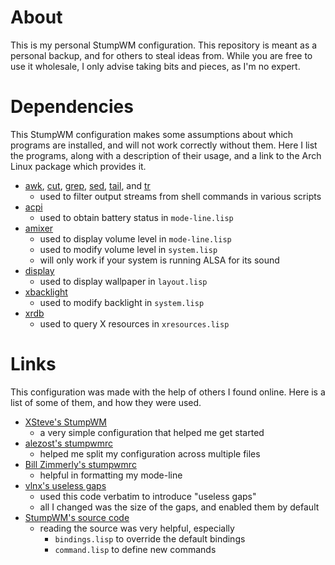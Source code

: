 # About

This is my personal StumpWM configuration. This repository is meant as a
personal backup, and for others to steal ideas from. While you are free to use
it wholesale, I only advise taking bits and pieces, as I'm no expert.


# Dependencies

This StumpWM configuration makes some assumptions about which programs are
installed, and will not work correctly without them. Here I list the programs,
along with a description of their usage, and a link to the Arch Linux package
which provides it.

- [awk](https://www.archlinux.org/packages/core/x86_64/gawk/),
  [cut](https://www.archlinux.org/packages/core/x86_64/coreutils/),
  [grep](https://www.archlinux.org/packages/core/x86_64/grep/),
  [sed](https://www.archlinux.org/packages/core/x86_64/sed/),
  [tail](https://www.archlinux.org/packages/core/x86_64/coreutils/),
  and
  [tr](https://www.archlinux.org/packages/core/x86_64/coreutils/)
    - used to filter output streams from shell commands in various scripts
- [acpi](https://www.archlinux.org/packages/community/x86_64/acpi/)
    - used to obtain battery status in `mode-line.lisp`
- [amixer](https://www.archlinux.org/packages/extra/x86_64/alsa-utils/)
    - used to display volume level in `mode-line.lisp`
    - used to modify volume level in `system.lisp`
    - will only work if your system is running ALSA for its sound
- [display](https://www.archlinux.org/packages/extra/x86_64/display/)
    - used to display wallpaper in `layout.lisp`
- [xbacklight](https://www.archlinux.org/packages/extra/x86_64/xorg-xbacklight/)
    - used to modify backlight in `system.lisp`
- [xrdb](https://www.archlinux.org/packages/core/x86_64/coreutils/)
    - used to query X resources in `xresources.lisp`


# Links

This configuration was made with the help of others I found online. Here is a
list of some of them, and how they were used.

- [XSteve's StumpWM](http://www.xsteve.at/prg/stumpwm/)
    - a very simple configuration that helped me get started
- [alezost's stumpwmrc](https://github.com/alezost/stumpwmrc)
    - helped me split my configuration across multiple files
- [Bill Zimmerly's stumpwmrc](https://gist.github.com/dbjergaard/8776184)
    - helpful in formatting my mode-line
- [vlnx's useless gaps](https://gist.github.com/vlnx/5651256)
    - used this code verbatim to introduce "useless gaps"
    - all I changed was the size of the gaps, and enabled them by default
- [StumpWM's source code](https://github.com/stumpwm/stumpwm/)
    - reading the source was very helpful, especially
        - `bindings.lisp` to override the default bindings
        - `command.lisp` to define new commands
